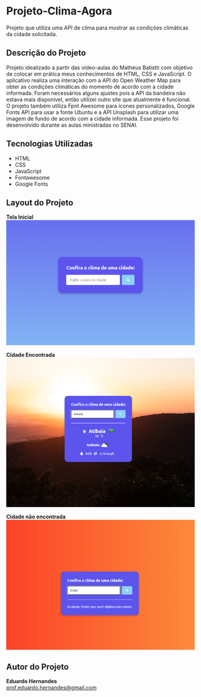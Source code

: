 # Projeto-Clima-Agora
Projeto que utiliza uma API de clima para mostrar as condições climáticas da cidade solicitada.

## Descrição do Projeto
Projeto idealizado a partir das vídeo-aulas do Matheus Batistti com objetivo de colocar em prática meus conhecimentos de HTML, CSS e JavaScript.
O aplicativo realiza uma interação com a API do Open Weather Map para obter as condições climáticas do momento de acordo com a cidade informada. Foram necessários alguns ajustes pois a API da bandeira não estava mais disponível, então utilizei outro site que atualmente é funcional. O projeto também utiliza Fpnt Awesome para ícones personalizados, Google Fonts API para usar a fonte Ubuntu e a API Unsplash para utilizar uma imagem de fundo de acordo com a cidade informada.
Esse projeto foi desenvolvido durante as aulas ministradas no SENAI.

## Tecnologias Utilizadas
* HTML
* CSS
* JavaScript
* Fontawesome
* Google Fonts

## Layout do Projeto
**Tela Inicial**<br>
![](img/previa0.PNG)

**Cidade Encontrada**
![](img/previa1.PNG)

**Cidade não encontrada**
![](img/previa2.PNG)

## Autor do Projeto
**Eduardo Hernandes**<br>
<a href="mailto:prof.eduardo.hernandes@gmail.com">prof.eduardo.hernandes@gmail.com</a>
